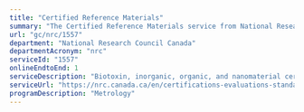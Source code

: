 ```yaml
---
title: "Certified Reference Materials"
summary: "The Certified Reference Materials service from National Research Council Canada is available end-to-end online, according to the GC Service Inventory."
url: "gc/nrc/1557"
department: "National Research Council Canada"
departmentAcronym: "nrc"
serviceId: "1557"
onlineEndtoEnd: 1
serviceDescription: "Biotoxin, inorganic, organic, and nanomaterial certified reference materials for use in sample testing and analysis"
serviceUrl: "https://nrc.canada.ca/en/certifications-evaluations-standards/certified-reference-materials"
programDescription: "Metrology"
---
```

